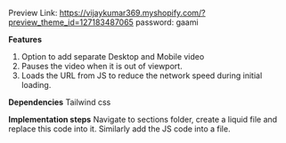Preview Link: https://vijaykumar369.myshopify.com/?preview_theme_id=127183487065
password: gaami

**Features**
1. Option to add separate Desktop and Mobile video
2. Pauses the video when it is out of viewport.
3. Loads the URL from JS to reduce the network speed during initial loading.

**Dependencies**
Tailwind css

**Implementation steps**
Navigate to sections folder, create a liquid file and replace this code into it. Similarly add the JS code into a file.
